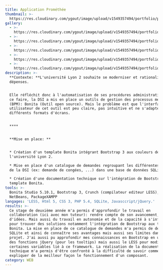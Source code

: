 ```yaml
---
title: Application Prométhée
thumbnail: >-
  https://res.cloudinary.com/ygout/image/upload/v1549357494/portfolio/prometh%C3%A9e/logo-lyon2.jpg
gallery:
  - >-
    https://res.cloudinary.com/ygout/image/upload/v1549357494/portfolio/prometh%C3%A9e/15e9d2_1d96683664644d09900b34e606b873c2.png
  - >-
    https://res.cloudinary.com/ygout/image/upload/v1549357494/portfolio/prometh%C3%A9e/15e9d2_2a57f997b2b84b9e84b4d4a7c6f37a2c.png
  - >-
    https://res.cloudinary.com/ygout/image/upload/v1549357494/portfolio/prometh%C3%A9e/15e9d2_064d687039f64daf9516297a4f0ba6b1.png
  - >-
    https://res.cloudinary.com/ygout/image/upload/v1549357494/portfolio/prometh%C3%A9e/15e9d2_8d61f39c4b60479db70778eb1873b9be.png
  - >-
    https://res.cloudinary.com/ygout/image/upload/v1549357494/portfolio/prometh%C3%A9e/15e9d2_2f2279c7290141a7a10ade33bac2cc82.png
description: >-
  **Contexte: **L'université Lyon 2 souhaite se moderniser et rationaliser ses
  dépenses.


  Elle réfléchit donc à l'automatisation de ses procédures administratives, pour
  ce faire, la DSI a mis en place un outils de gestion des processus métiers
  (BPM): Bonita (Outil open source). Mais le problème est que l'interface
  utilisateur de cet outil est peu claire, pas intuitive et ne s'adapte pas aux
  différents formats d'écrans.


  ****


  **Mise en place: ** 


  * Création d'un template Bonita intégrant Bootstrap 3 aux couleurs de
  l'université Lyon 2.

  * Mise en place d'un catalogue de demandes regroupant les différentes demandes
  de la DSI (ex: demande de congées, ...) dans une base de données SQLite.

  * Création d'une documentation technique sur l'intégration de Bootstrap 3 à un
  template Bonita.
tools: >-
  Bonita Studio 5.10.1, Bootstrap 3, Crunch (compilateur editeur LESS),
  NetBeans, PackageXAMPP
langages: 'LESS, Html 5, CSS 3, PHP 5.4, SQLite, Javasccript/jQuery.'
results: >-
  Ce stage de deuxième année m'a permis d'approfondir le travail en
  collaboration (ici avec mon tuteur): rendre compte de son avancement, partage
  d'idées. Mais aussi du travail en autonomie et de la capacité à s'informer
  pour trouver des solutions notamment l'intégration de Bootstrap aux templates
  Bonita. La mise en place de ce catalogue de demandes m'a permis de découvrir
  SQLite et ainsi de connaître ses avantages mais aussi ses limites dans un
  projet. J'ai aussi pu approfondir mes connaissances en Bootstrap en utilisant
  des fonctions jQuery (pour les tooltips) mais aussi le LESS pour modifier
  certaines variables lié à ce framework. La réalisation de la documentation
  technique m'a permis d'être confronté à la difficulté de savoir comment
  expliquer de la meilleur façon le fonctionnement d'un composant.
category: WEB
---
```



